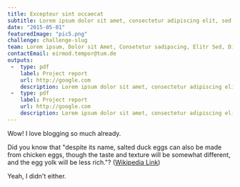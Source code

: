```yaml
---
title: Excepteur sint occaecat
subtitle: Lorem ipsum dolor sit amet, consectetur adipiscing elit, sed do eiusmod tempor incididunt
date: "2015-05-01"
featuredImage: "pic5.png"
challenge: challenge-slug
team: Lorem ipsum, Dolor sit Amet, Consetetur sadipscing, Elitr Sed, Diam Nonumy, Eirmod Tempor
contactEmail: eirmod.tempor@tum.de
outputs:
 -  type: pdf
    label: Project report
    url: http://google.com
    description: Lorem ipsum dolor sit amet, consectetur adipiscing elit
 -  type: pdf
    label: Project report
    url: http://google.com
    description: Lorem ipsum dolor sit amet, consectetur adipiscing elit
---
```


Wow! I love blogging so much already.

Did you know that "despite its name, salted duck eggs can also be made from
chicken eggs, though the taste and texture will be somewhat different, and the
egg yolk will be less rich."?
([Wikipedia Link](https://en.wikipedia.org/wiki/Salted_duck_egg))

Yeah, I didn't either.
